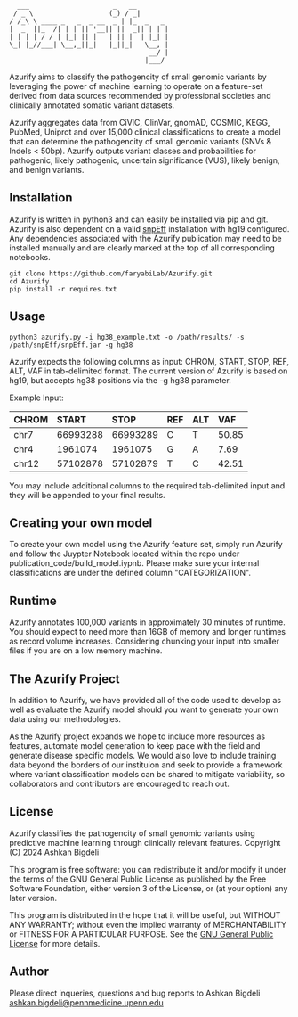 
```
  ___                     _   __        
 / _ \                   (_) / _|       
/ /_\ \ ____ _   _  _ __  _ | |_  _   _ 
|  _  ||_  /| | | || '__|| ||  _|| | | |
| | | | / / | |_| || |   | || |  | |_| |
\_| |_//___| \__,_||_|   |_||_|   \__, |
                                   __/ |
                                  |___/ 
```

Azurify aims to classify the pathogencity of small genomic variants by leveraging the power of machine learning to operate on a feature-set derived from data sources recommended by professional societies and clinically annotated somatic variant datasets.

Azurify aggregates data from CiVIC, ClinVar, gnomAD, COSMIC, KEGG, PubMed, Uniprot and over 15,000 clinical classifications to create a model that can determine the pathogencity of small genomic variants (SNVs & Indels < 50bp).
Azurify outputs variant classes and probabilities for pathogenic, likely pathogenic, uncertain significance (VUS), likely benign, and benign variants.

## Installation

Azurify is written in python3 and can easily be installed via pip and git. Azurify is also dependent on a valid [snpEff](https://pcingola.github.io/SnpEff/snpeff/introduction/) installation with hg19 configured. Any dependencies associated with the Azurify publication may need to be installed manually and are clearly marked at the top of all corresponding notebooks. 
```
git clone https://github.com/faryabiLab/Azurify.git
cd Azurify
pip install -r requires.txt
```
## Usage

```
python3 azurify.py -i hg38_example.txt -o /path/results/ -s /path/snpEff/snpEff.jar -g hg38
```
Azurify expects the following columns as input: CHROM, START, STOP, REF, ALT, VAF in tab-delimited format.  The current version of Azurify is based on hg19, but accepts hg38 positions via the -g hg38 parameter. 

Example Input:

|CHROM|START|STOP|REF|ALT|VAF|
|:----|:----|:----|:----|:----|:----|
|chr7|66993288|66993289|C|T|50.85|
|chr4|1961074|1961075|G|A|7.69|
|chr12|57102878|57102879|T|C|42.51|


You may include additional columns to the required tab-delimited input and they will be appended to your final results.

## Creating your own model

To create your own model using the Azurify feature set, simply run Azurify and follow the Juypter Notebook located within the repo under publication_code/build_model.iypnb. Please make sure your internal classifications are under the defined column "CATEGORIZATION". 

## Runtime

Azurify annotates 100,000 variants in approximately 30 minutes of runtime. You should expect to need more than 16GB of memory and longer runtimes as record volume increases. Considering chunking your input into smaller files if you are on a low memory machine. 

## The Azurify Project

In addition to Azurify, we have provided all of the code used to develop as well as evaluate the Azurify model should you want to generate your own data using our methodologies. 

As the Azurify project expands we hope to include more resources as features, automate model generation to keep pace with the field and generate disease specific models. 
We would also love to include training data beyond the borders of our instituion and seek to provide a framework where variant classification models can be shared to mitigate variability, so collaborators and contributors are encouraged to reach out. 

## License
Azurify classifies the pathogencity of small genomic variants using 
predictive machine learning through clinically relevant features.
Copyright (C) 2024 Ashkan Bigdeli

This program is free software: you can redistribute it and/or modify
it under the terms of the GNU General Public License as published by
the Free Software Foundation, either version 3 of the License, or
(at your option) any later version. 

This program is distributed in the hope that it will be useful,
but WITHOUT ANY WARRANTY; without even the implied warranty of
MERCHANTABILITY or FITNESS FOR A PARTICULAR PURPOSE.  See the
[GNU General Public License](https://www.gnu.org/licenses/) for more details.

## Author
Please direct inqueries, questions and bug reports to Ashkan Bigdeli ashkan.bigdeli@pennmedicine.upenn.edu
